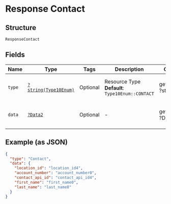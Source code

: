
# Response Contact

## Structure

`ResponseContact`

## Fields

| Name | Type | Tags | Description | Getter | Setter |
|  --- | --- | --- | --- | --- | --- |
| `type` | [`?string(Type10Enum)`](../../doc/models/type-10-enum.md) | Optional | Resource Type<br>**Default**: `Type10Enum::CONTACT` | getType(): ?string | setType(?string type): void |
| `data` | [`?Data2`](../../doc/models/data-2.md) | Optional | - | getData(): ?Data2 | setData(?Data2 data): void |

## Example (as JSON)

```json
{
  "type": "Contact",
  "data": {
    "location_id": "location_id4",
    "account_number": "account_number0",
    "contact_api_id": "contact_api_id4",
    "first_name": "first_name0",
    "last_name": "last_name8"
  }
}
```


